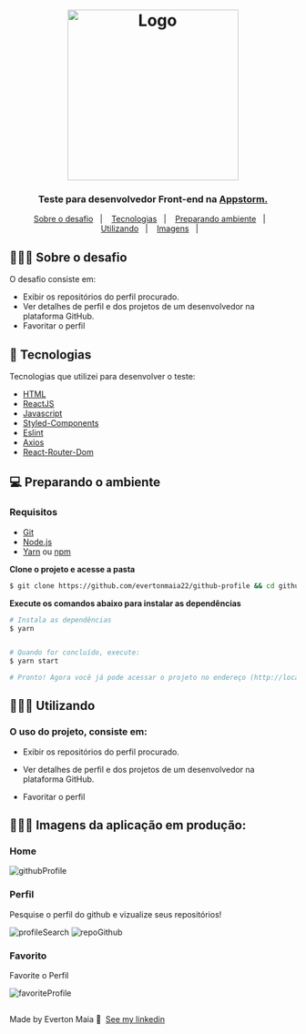 <h1 align="center">
  <img alt="Logo" src="https://www.appstorm.com.br/images/logo_white.png" width="300px">
</h1>

<h3 align="center">
  Teste para desenvolvedor Front-end na <a href="https://www.appstorm.com.br">Appstorm.</a>
</h3>

<p align="center">
  <a href="#about">Sobre o desafio</a>&nbsp;&nbsp;&nbsp;|&nbsp;&nbsp;&nbsp;
  <a href="#technologies">Tecnologias</a>&nbsp;&nbsp;&nbsp;|&nbsp;&nbsp;&nbsp;
  <a href="#started">Preparando ambiente</a>&nbsp;&nbsp;&nbsp;|&nbsp;&nbsp;&nbsp;
  <a href="#use">Utilizando</a>&nbsp;&nbsp;&nbsp;|&nbsp;&nbsp;&nbsp;
  <a href="#images">Imagens</a>&nbsp;&nbsp;&nbsp;|&nbsp;&nbsp;&nbsp;
</p>

<div id="about"></div>

## 💇🏻‍♂️ Sobre o desafio

O desafio consiste em:
- Exibir os repositórios do perfil procurado.
- Ver detalhes de perfil e dos projetos de um desenvolvedor na plataforma GitHub.
- Favoritar o perfil
<div id="technologies"></div>

## 🚀 Tecnologias

Tecnologias que utilizei para desenvolver o teste:

- [HTML](https://developer.mozilla.org/pt-BR/docs/Web/HTML)
- [ReactJS](https://pt-br.reactjs.org/)
- [Javascript](https://developer.mozilla.org/pt-BR/docs/Web/JavaScript)
- [Styled-Components](https://styled-components.com/)
- [Eslint](https://eslint.org/)
- [Axios](https://axios-http.com/ptbr/docs/intro)
- [React-Router-Dom](https://reactrouter.com/)

<div id="started"></div>

## 💻 Preparando o ambiente

### Requisitos

- [Git](https://git-scm.com/)
- [Node.js](https://nodejs.org/en/)
- [Yarn](https://classic.yarnpkg.com/) ou [npm](https://www.npmjs.com/)

**Clone o projeto e acesse a pasta**

```bash
$ git clone https://github.com/evertonmaia22/github-profile && cd github-profile
```


**Execute os comandos abaixo para instalar as dependências**

```bash
# Instala as dependências
$ yarn


# Quando for concluído, execute:
$ yarn start

# Pronto! Agora você já pode acessar o projeto no endereço (http://localhost.com:3000) do seu browser.
```


<div id="use"></div>

## 👨🏻‍💻 Utilizando

### O uso do projeto, consiste em:

- Exibir os repositórios do perfil procurado.

- Ver detalhes de perfil e dos projetos de um desenvolvedor na plataforma GitHub.

- Favoritar o perfil


<div id="images"></div>

## 👨🏻‍💻 Imagens da aplicação em produção:

### Home
![githubProfile](https://user-images.githubusercontent.com/101665823/182206239-cd0d21fc-368d-45b6-931a-12231641648c.png)


### Perfil
Pesquise o perfil do github e vizualize seus repositórios!

![profileSearch](https://user-images.githubusercontent.com/101665823/182206840-944ed438-8330-4324-a96f-66a21adc7ac0.png) ![repoGithub](https://user-images.githubusercontent.com/101665823/182207184-8c8ae3a9-b43e-4efb-be1e-ce1efb84f4d2.png)
 

### Favorito
Favorite o Perfil

![favoriteProfile](https://user-images.githubusercontent.com/101665823/182207507-5b8c1692-7c0d-42db-8c49-854ed167b9a2.png)


##
Made by Everton Maia 👋 &nbsp;[See my linkedin](https://www.linkedin.com/in/everton-maia-566689235/)
